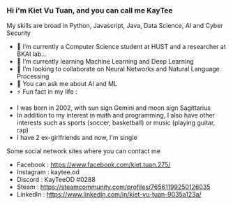### Hi i'm Kiet Vu Tuan, and you can call me KayTee

My skills are broad in Python, Javascript, Java, Data Science, AI and Cyber Security
- 🔭 I’m currently a Computer Science student at HUST and a researcher at BKAI lab...
- 🌱 I’m currently learning Machine Learning and Deep Learning 
- 👯 I’m looking to collaborate on Neural Networks and Natural Language Processing
- 💬 You can ask me about AI and ML
- ⚡ Fun fact in my life : 
+ I was born in 2002, with sun sign Gemini and moon sign Sagittarius
+ In addition to my interest in math and programming, I also have other interests such as sports (soccer, basketball) or music (playing guitar, rap)
+ I have 2 ex-girlfriends and now, I'm single 

Some social network sites where you can contact me
+ Facebook : https://www.facebook.com/kiet.tuan.275/
+ Instagram : kaytee.od
+ Discord : KayTeeOD #0288
+ Steam : https://steamcommunity.com/profiles/76561199250126035
+ LinkedIn : https://www.linkedin.com/in/kiet-vu-tuan-9035a123a/
